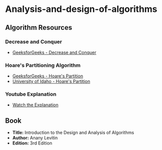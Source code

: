 # Analysis-and-design-of-algorithms

## Algorithm Resources

### Decrease and Conquer
- [GeeksforGeeks - Decrease and Conquer](https://www.geeksforgeeks.org/decrease-and-conquer/)

### Hoare's Partitioning Algorithm
- [GeeksforGeeks - Hoare's Partition](https://iq.opengenus.org/hoare-partition/)
- [University of Idaho - Hoare's Partition](https://webpages.uidaho.edu/drbc/cs395/4_hoares.html#:~:text=Hoare%20Partition%20uses%20Two-directional,the%20scan%20from%20the%20right)

### Youtube Explanation
- [Watch the Explanation](https://youtu.be/Kp27qsd1muA)

## Book
- **Title:** Introduction to the Design and Analysis of Algorithms
- **Author:** Anany Levitin
- **Edition:** 3rd Edition
